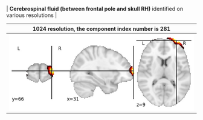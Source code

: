 


| **Cerebrospinal fluid (between frontal pole and skull RH)** identified on various resolutions |

| 1024 resolution, the component index number is 281|  
|:---:|  
| ![Component 1024](../1024/final/281.jpg "From component 1024: Cerebrospinal fluid (between frontal pole and skull RH)") |